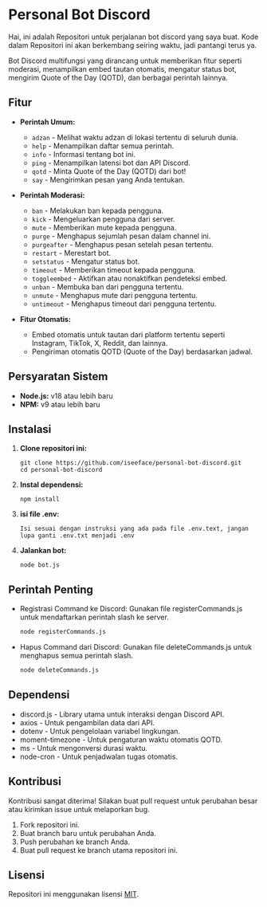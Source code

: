 # Personal Bot Discord

Hai, ini adalah Repositori untuk perjalanan bot discord yang saya buat. Kode dalam Repositori ini akan berkembang seiring waktu, jadi pantangi terus ya.

Bot Discord multifungsi yang dirancang untuk memberikan fitur seperti moderasi, menampilkan embed tautan otomatis, mengatur status bot, mengirim Quote of the Day (QOTD), dan berbagai perintah lainnya.  

## Fitur

- **Perintah Umum:**
  - `adzan` - Melihat waktu adzan di lokasi tertentu di seluruh dunia.
  - `help` - Menampilkan daftar semua perintah.
  - `info` - Informasi tentang bot ini.
  - `ping` - Menampilkan latensi bot dan API Discord.
  - `qotd` - Minta Quote of the Day (QOTD) dari bot!
  - `say` - Mengirimkan pesan yang Anda tentukan.
 
- **Perintah Moderasi:**
  - `ban` - Melakukan ban kepada pengguna.
  - `kick` - Mengeluarkan pengguna dari server.
  - `mute` - Memberikan mute kepada pengguna.
  - `purge` - Menghapus sejumlah pesan dalam channel ini.
  - `purgeafter` - Menghapus pesan setelah pesan tertentu.
  - `restart` - Merestart bot.
  - `setstatus` - Mengatur status bot.
  - `timeout` - Memberikan timeout kepada pengguna.
  - `toggleembed` - Aktifkan atau nonaktifkan pendeteksi embed.
  - `unban` - Membuka ban dari pengguna tertentu.
  - `unmute` - Menghapus mute dari pengguna tertentu.
  - `untimeout` - Menghapus timeout dari pengguna tertentu.

- **Fitur Otomatis:**
  - Embed otomatis untuk tautan dari platform tertentu seperti Instagram, TikTok, X, Reddit, dan lainnya.
  - Pengiriman otomatis QOTD (Quote of the Day) berdasarkan jadwal.

## Persyaratan Sistem

- **Node.js:** v18 atau lebih baru
- **NPM:** v9 atau lebih baru

## Instalasi

1. **Clone repositori ini:**

   ```
   git clone https://github.com/iseeface/personal-bot-discord.git
   cd personal-bot-discord
2. **Instal dependensi:**
   ```
   npm install
3. **isi file .env:**
   ```
   Isi sesuai dengan instruksi yang ada pada file .env.text, jangan lupa ganti .env.txt menjadi .env
4. **Jalankan bot:**
   ```
   node bot.js
## Perintah Penting
- Registrasi Command ke Discord: Gunakan file registerCommands.js untuk mendaftarkan perintah slash ke server.
  ```bash
  node registerCommands.js

- Hapus Command dari Discord: Gunakan file deleteCommands.js untuk menghapus semua perintah slash.
  ```bash
  node deleteCommands.js

## Dependensi
- discord.js - Library utama untuk interaksi dengan Discord API.
- axios - Untuk pengambilan data dari API.
- dotenv - Untuk pengelolaan variabel lingkungan.
- moment-timezone - Untuk pengaturan waktu otomatis QOTD.
- ms - Untuk mengonversi durasi waktu.
- node-cron - Untuk penjadwalan tugas otomatis.


## Kontribusi
Kontribusi sangat diterima! Silakan buat pull request untuk perubahan besar atau kirimkan issue untuk melaporkan bug.

1. Fork repositori ini.
2. Buat branch baru untuk perubahan Anda.
3. Push perubahan ke branch Anda.
4. Buat pull request ke branch utama repositori ini.

## Lisensi
Repositori ini menggunakan lisensi [MIT](LICENSE).
